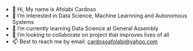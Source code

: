 - 👋 Hi, My name is Afolabi Cardoso
- 👀 I’m interested in Data Science, Machine Learnning and Autonomous Systems
- 🌱 I’m currently learning Data Science at General Assembly
- 💞️ I’m looking to collaborate on project that improves lives of all
- 📫 Best to reach me by email: cardosoafolabi@yahoo.com
